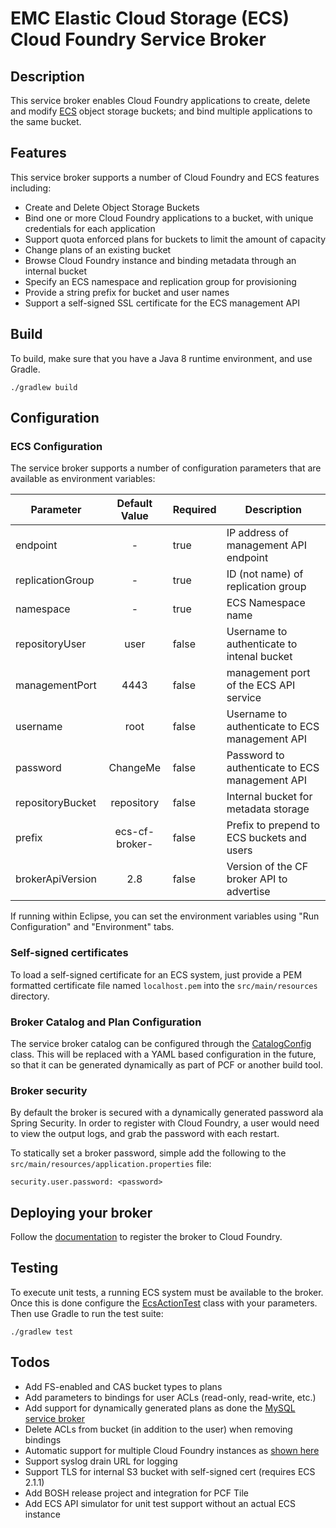 # EMC Elastic Cloud Storage (ECS) Cloud Foundry Service Broker

## Description

This service broker enables Cloud Foundry applications to create, delete and
modify [ECS](http://emc.com/ecs) object storage buckets; and bind multiple applications to the same
bucket.

## Features

This service broker supports a number of Cloud Foundry and ECS features
including:
 * Create and Delete Object Storage Buckets
 * Bind one or more Cloud Foundry applications to a bucket, with unique credentials for each application
 * Support quota enforced plans for buckets to limit the amount of capacity
 * Change plans of an existing bucket
 * Browse Cloud Foundry instance and binding metadata through an internal bucket
 * Specify an ECS namespace and replication group for provisioning
 * Provide a string prefix for bucket and user names
 * Support a self-signed SSL certificate for the ECS management API

## Build

To build, make sure that you have a Java 8 runtime environment, and use Gradle.

```
./gradlew build
```

## Configuration

### ECS Configuration

The service broker supports a number of configuration parameters that are available as environment variables:

| Parameter        | Default Value  | Required | Description                                    |
| ---------------- |:--------------:| -------- | ---------------------------------------------- |
| endpoint         | -              | true     | IP address of management API endpoint          |
| replicationGroup | -              | true     | ID (not name) of replication group             |
| namespace        | -              | true     | ECS Namespace name                             |
| repositoryUser   | user           | false    | Username to authenticate to intenal bucket     |
| managementPort   | 4443           | false    | management port of the ECS API service         |
| username         | root           | false    | Username to authenticate to ECS management API |
| password         | ChangeMe       | false    | Password to authenticate to ECS management API |
| repositoryBucket | repository     | false    | Internal bucket for metadata storage           |
| prefix           | ecs-cf-broker- | false    | Prefix to prepend to ECS buckets and users     |
| brokerApiVersion | 2.8            | false    | Version of the CF broker API to advertise      |

If running within Eclipse, you can set the environment variables using "Run Configuration" and "Environment" tabs.

### Self-signed certificates

To load a self-signed certificate for an ECS system, just provide a PEM formatted certificate file named `localhost.pem` into the `src/main/resources` directory.

### Broker Catalog and Plan Configuration

The service broker catalog can be configured through the [CatalogConfig](https://github.com/spiegela/ecs-cf-service-broker/blob/master/src/main/java/com/emc/ecs/serviceBroker/config/CatalogConfig.java) class.  This will be replaced with a YAML based configuration in the future, so that it can be generated dynamically as part of PCF or another build tool.

### Broker security

By default the broker is secured with a dynamically generated password ala Spring Security. In order to register with Cloud Foundry, a user would need to view the output logs, and grab the password with each restart.

To statically set a broker password, simple add the following to the `src/main/resources/application.properties` file:

```
security.user.password: <password>
```

## Deploying your broker

Follow the [documentation](http://docs.cloudfoundry.org/services/managing-service-brokers.html) to register the broker to Cloud Foundry.

## Testing

To execute unit tests, a running ECS system must be available to the broker.  Once this is done configure the [EcsActionTest](https://github.com/spiegela/ecs-cf-service-broker/blob/master/src/test/java/com/emc/ecs/common/EcsActionTest.java) class with your parameters.  Then use Gradle to run the test suite:

```
./gradlew test
```

## Todos
 * Add FS-enabled and CAS bucket types to plans
 * Add parameters to bindings for user ACLs (read-only, read-write, etc.)
 * Add support for dynamically generated plans as done the [MySQL service broker](https://github.com/cloudfoundry/cf-mysql-broker)
 * Delete ACLs from bucket (in addition to the user) when removing bindings
 * Automatic support for multiple Cloud Foundry instances as [shown here](http://docs.cloudfoundry.org/services/supporting-multiple-cf-instances.html)
 * Support syslog drain URL for logging
 * Support TLS for internal S3 bucket with self-signed cert (requires ECS 2.1.1)
 * Add BOSH release project and integration for PCF Tile
 * Add ECS API simulator for unit test support without an actual ECS instance
